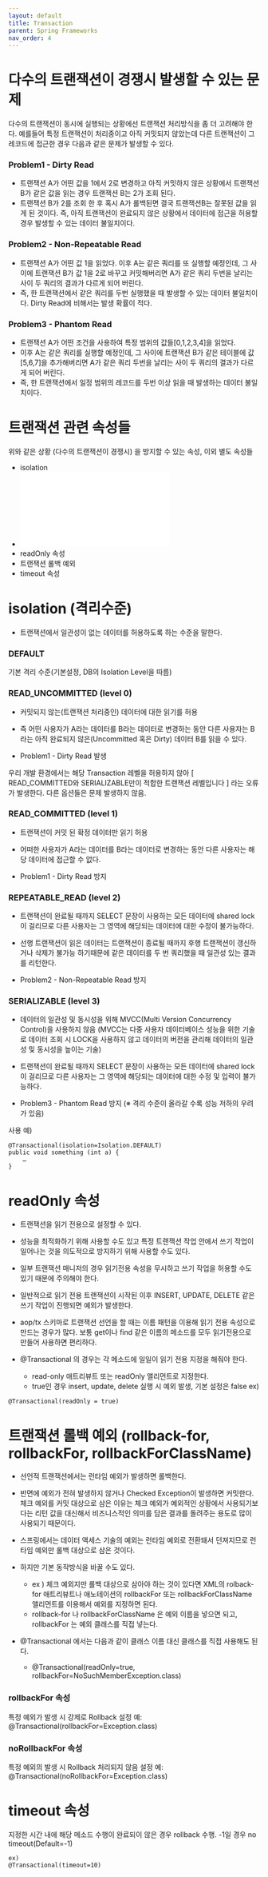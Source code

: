 ```yaml
---
layout: default
title: Transaction
parent: Spring Frameworks
nav_order: 4
---
```



# 다수의 트랜잭션이 경쟁시 발생할 수 있는 문제

다수의 트랜잭션이 동시에 실행되는 상황에선 트랜잭션 처리방식을 좀 더 고려해야 한다.
예를들어 특정 트랜잭션이 처리중이고 아직 커밋되지 않았는데 다른 트랜잭션이 그 레코드에 접근한 경우 다음과 같은 문제가 발생할 수 있다.


### Problem1 - Dirty Read

 * 트랜잭션 A가 어떤 값을 1에서 2로 변경하고 아직 커밋하지 않은 상황에서 트랜잭션B가 같은 값을 읽는 경우 트랜잭션 B는 2가 조회 된다.
 * 트랜잭션 B가 2를 조회 한 후 혹시 A가 롤백된면 결국 트랜잭션B는 잘못된 값을 읽게 된 것이다. 즉, 아직 트랜잭션이 완료되지 않은 상황에서 데이터에 접근을 허용할 경우 발생할 수 있는 데이터 불일치이다.


### Problem2 - Non-Repeatable Read

 * 트랜잭션 A가 어떤 값 1을 읽었다. 이후 A는 같은 쿼리를 또 실행할 예정인데, 그 사이에 트랜잭션 B가 값 1을 2로 바꾸고 커밋해버리면 A가 같은 쿼리 두번을 날리는 사이 두 쿼리의 결과가 다르게 되어 버린다.
 * 즉, 한 트랜잭션에서 같은 쿼리를 두번 실행했을 때 발생할 수 있는 데이터 불일치이다. Dirty Read에 비해서는 발생 확률이 적다.


### Problem3 - Phantom Read

 * 트랜잭션 A가 어떤 조건을 사용하여 특정 범위의 값들[0,1,2,3,4]을 읽었다.
 * 이후 A는 같은 쿼리를 실행할 예정인데, 그 사이에 트랜잭션 B가 같은 테이블에 값[5,6,7]을 추가해버리면 A가 같은 쿼리 두번을 날리는 사이 두 쿼리의 결과가 다르게 되어 버린다.
 * 즉, 한 트랜잭션에서 일정 범위의 레코드를 두번 이상 읽을 때 발생하는 데이터 불일치이다.


# 트랜잭션 관련 속성들
위와 같은 상황 (다수의 트랜잭션이 경쟁시) 을 방지할 수 있는 속성, 이외 별도 속성들

 * isolation
 * ![propagation](./Transaction-Propagation.md)
 * readOnly 속성
 * 트랜잭션 롤백 예외
 * timeout 속성

# isolation (격리수준)


 - 트랜잭션에서 일관성이 없는 데이터를 허용하도록 하는 수준을 말한다. 

### DEFAULT
기본 격리 수준(기본설정, DB의 Isolation Level을 따름)


### READ_UNCOMMITTED (level 0)
 - 커밋되지 않는(트랜잭션 처리중인) 데이터에 대한 읽기를 허용

 - 즉 어떤 사용자가 A라는 데이터를 B라는 데이터로 변경하는 동안 다른 사용자는 B라는 아직 완료되지 않은(Uncommitted 혹은 Dirty) 데이터 B를 읽을 수 있다.

 - Problem1 - Dirty Read 발생

우리 개발 환경에서는 해당 Transaction 레벨을 허용하지 않아 
[ READ_COMMITTED와 SERIALIZABLE만이 적합한 트랜잭션 레벨입니다 ] 라는 오류가 발생한다. 다른 옵션들은 문제 발생하지 않음.


### READ_COMMITTED (level 1)

 - 트랜잭션이 커밋 된 확정 데이터만 읽기 허용

 - 어떠한 사용자가 A라는 데이터를 B라는 데이터로 변경하는 동안 다른 사용자는 해당 데이터에 접근할 수 없다.

 - Problem1 - Dirty Read 방지


### REPEATABLE_READ (level 2)

 - 트랜잭션이 완료될 때까지 SELECT 문장이 사용하는 모든 데이터에 shared lock이 걸리므로 다른 사용자는 그 영역에 해당되는 데이터에 대한 수정이 불가능하다.

 - 선행 트랜잭션이 읽은 데이터는 트랜잭션이 종료될 때까지 후행 트랜잭션이 갱신하거나 삭제가 불가능 하기때문에 같은 데이터를 두 번 쿼리했을 때 일관성 있는 결과를 리턴한다.

 - Problem2 - Non-Repeatable Read 방지


### SERIALIZABLE (level 3)

 - 데이터의 일관성 및 동시성을 위해 MVCC(Multi Version Concurrency Control)을 사용하지 않음
(MVCC는 다중 사용자 데이터베이스 성능을 위한 기술로 데이터 조회 시 LOCK을 사용하지 않고 데이터의 버전을 관리해 데이터의 일관성 및 동시성을 높이는 기술)

 - 트랜잭션이 완료될 때까지 SELECT 문장이 사용하는 모든 데이터에 shared lock이 걸리므로 다른 사용자는 그 영역에 해당되는 데이터에 대한 수정 및 입력이 불가능하다.

 - Problem3 - Phantom Read 방지
   (※ 격리 수준이 올라갈 수록 성능 저하의 우려가 있음)


사용 예)
```
@Transactional(isolation=Isolation.DEFAULT)
public void something (int a) {
    …
}
```




# readOnly 속성

 - 트랜잭션을 읽기 전용으로 설정할 수 있다.

 - 성능을 최적화하기 위해 사용할 수도 있고 특정 트랜잭션 작업 안에서 쓰기 작업이 일어나는 것을 의도적으로 방지하기 위해 사용할 수도 있다. 

 - 일부 트랜잭션 매니저의 경우 읽기전용 속성을 무시하고 쓰기 작업을 허용할 수도 있기 때문에 주의해야 한다. 

 - 일반적으로 읽기 전용 트랜잭션이 시작된 이후 INSERT, UPDATE, DELETE 같은 쓰기 작업이 진행되면 예외가 발생한다. 

 - aop/tx 스키마로 트랜잭션 선언을 할 때는 이름 패턴을 이용해 읽기 전용 속성으로 만드는 경우가 많다. 보통 get이나 find 같은 이름의 메소드를 모두 읽기전용으로 만들어 사용하면 편리하다.

 - @Transactional 의 경우는 각 메소드에 일일이 읽기 전용 지정을 해줘야 한다.
   - read-only 애트리뷰트 또는 readOnly 앨리먼트로 지정한다.
   - true인 경우 insert, update, delete 실행 시 예외 발생, 기본 설정은 false
ex)
```
@Transactional(readOnly = true)
```


# 트랜잭션 롤백 예외 (rollback-for, rollbackFor, rollbackForClassName) 

 - 선언적 트랜잭션에서는 런타임 예외가 발생하면 롤백한다.

 - 반면에 예외가 전혀 발생하지 않거나 Checked Exception이 발생하면 커밋한다.
   체크 예외를 커밋 대상으로 삼은 이유는 체크 예외가 예외적인 상황에서 사용되기보다는 리턴 값을 대신해서 비즈니스적인 의미를 담은 결과를 돌려주는 용도로 많이 사용되기 때문이다.

 - 스프링에서는 데이터 액세스 기술의 예외는 런타임 예외로 전환돼서 던져지므로 런타임 예외만 롤백 대상으로 삼은 것이다.

 - 하지만 기본 동작방식을 바꿀 수도 있다.
   - ex ) 체크 예외지만 롤백 대상으로 삼아야 하는 것이 있다면 XML의 rolback-for 애트리뷰트나 애노테이션의 rollbackFor 또는 rollbackForClassName 앨리먼트를 이용해서 예외를 지정하면 된다. 
   - rollback-for 나 rollbackForClassName 은 예외 이름을 넣으면 되고, rollbackFor 는 예외 클래스를 직접 넣는다.

 - @Transactional 에서는 다음과 같이 클래스 이름 대신 클래스를 직접 사용해도 된다.
   - @Transactional(readOnly=true, rollbackFor=NoSuchMemberException.class)


### rollbackFor 속성
특정 예외가 발생 시 강제로 Rollback
설정 예: @Transactional(rollbackFor=Exception.class)

### noRollbackFor 속성
특정 예외의 발생 시 Rollback 처리되지 않음
설정 예: @Transactional(noRollbackFor=Exception.class)




# timeout 속성

지정한 시간 내에 해당 메소드 수행이 완료되이 않은 경우 rollback 수행. -1일 경우 no timeout(Default=-1)

```
ex)
@Transactional(timeout=10)
```
